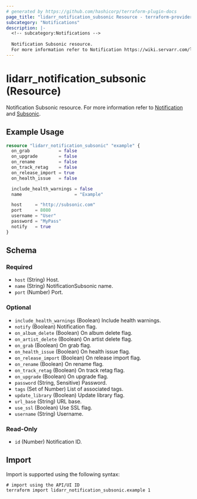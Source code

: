 ```yaml
---
# generated by https://github.com/hashicorp/terraform-plugin-docs
page_title: "lidarr_notification_subsonic Resource - terraform-provider-lidarr"
subcategory: "Notifications"
description: |-
  <!-- subcategory:Notifications -->
  
  Notification Subsonic resource.
  For more information refer to Notification https://wiki.servarr.com/lidarr/settings#connect and Subsonic https://wiki.servarr.com/lidarr/supported#xbmc.
---
```


# lidarr_notification_subsonic (Resource)

<!-- subcategory:Notifications -->
Notification Subsonic resource.
For more information refer to [Notification](https://wiki.servarr.com/lidarr/settings#connect) and [Subsonic](https://wiki.servarr.com/lidarr/supported#xbmc).

## Example Usage

```terraform
resource "lidarr_notification_subsonic" "example" {
  on_grab           = false
  on_upgrade        = false
  on_rename         = false
  on_track_retag    = false
  on_release_import = true
  on_health_issue   = false

  include_health_warnings = false
  name                    = "Example"

  host     = "http://subsonic.com"
  port     = 8080
  username = "User"
  password = "MyPass"
  notify   = true
}
```

<!-- schema generated by tfplugindocs -->
## Schema

### Required

- `host` (String) Host.
- `name` (String) NotificationSubsonic name.
- `port` (Number) Port.

### Optional

- `include_health_warnings` (Boolean) Include health warnings.
- `notify` (Boolean) Notification flag.
- `on_album_delete` (Boolean) On album delete flag.
- `on_artist_delete` (Boolean) On artist delete flag.
- `on_grab` (Boolean) On grab flag.
- `on_health_issue` (Boolean) On health issue flag.
- `on_release_import` (Boolean) On release import flag.
- `on_rename` (Boolean) On rename flag.
- `on_track_retag` (Boolean) On track retag flag.
- `on_upgrade` (Boolean) On upgrade flag.
- `password` (String, Sensitive) Password.
- `tags` (Set of Number) List of associated tags.
- `update_library` (Boolean) Update library flag.
- `url_base` (String) URL base.
- `use_ssl` (Boolean) Use SSL flag.
- `username` (String) Username.

### Read-Only

- `id` (Number) Notification ID.

## Import

Import is supported using the following syntax:

```shell
# import using the API/UI ID
terraform import lidarr_notification_subsonic.example 1
```
